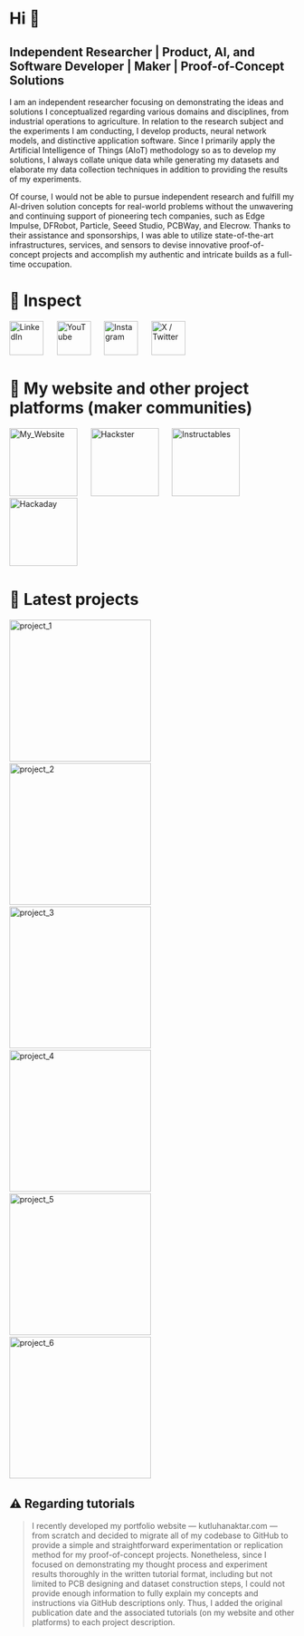 # Hi 👋

## Independent Researcher | Product, AI, and Software Developer | Maker | Proof-of-Concept Solutions

I am an independent researcher focusing on demonstrating the ideas and solutions I conceptualized regarding various domains and disciplines, from industrial operations to agriculture. In relation to the research subject and the experiments I am conducting, I develop products, neural network models, and distinctive application software. Since I primarily apply the Artificial Intelligence of Things (AIoT) methodology so as to develop my solutions, I always collate unique data while generating my datasets and elaborate my data collection techniques in addition to providing the results of my experiments.

Of course, I would not be able to pursue independent research and fulfill my AI-driven solution concepts for real-world problems without the unwavering and continuing support of pioneering tech companies, such as Edge Impulse, DFRobot, Particle, Seeed Studio, PCBWay, and Elecrow. Thanks to their assistance and sponsorships, I was able to utilize state-of-the-art infrastructures, services, and sensors to devise innovative proof-of-concept projects and accomplish my authentic and intricate builds as a full-time occupation.

# 📲 Inspect

[<img alt="LinkedIn" width="auto" height="60px" src="http://www.kutluhanaktar.com/assets/images/brand/linkedin.png" />](https://www.linkedin.com/in/kutluhan-aktar-a3739618a/) &nbsp;&nbsp;&nbsp;&nbsp;
[<img alt="YouTube" width="auto" height="60px" src="http://www.kutluhanaktar.com/assets/images/brand/youtube.png" />](https://www.youtube.com/@Kutluhan_Aktar) &nbsp;&nbsp;&nbsp;&nbsp;
[<img alt="Instagram" width="auto" height="60px" src="http://www.kutluhanaktar.com/assets/images/brand/instagram.png" />](https://www.instagram.com/KutluhanAktar/) &nbsp;&nbsp;&nbsp;&nbsp;
[<img alt="X / Twitter" width="auto" height="60px" src="http://www.kutluhanaktar.com/assets/images/brand/twitter_x.png" />](https://x.com/KutluhanAktar) &nbsp;&nbsp;&nbsp;&nbsp;

# 🤖 My website and other project platforms (maker communities)

[<img alt="My_Website" width="auto" height="120px" src="http://www.kutluhanaktar.com/assets/images/site_icon_large.png" />](https://www.kutluhanaktar.com/) &nbsp;&nbsp;&nbsp;&nbsp;
[<img alt="Hackster" width="auto" height="120px" src="http://www.kutluhanaktar.com/assets/images/brand/hackster.jpg" />](https://www.hackster.io/kutluhan-aktar) &nbsp;&nbsp;&nbsp;&nbsp;
[<img alt="Instructables" width="auto" height="120px" src="http://www.kutluhanaktar.com/assets/images/brand/instructables_logo.png" />](https://www.instructables.com/member/Kutluhan+Aktar/) &nbsp;&nbsp;&nbsp;&nbsp;
[<img alt="Hackaday" width="auto" height="120px" src="http://www.kutluhanaktar.com/assets/images/brand/hackaday_logo.png" />](https://hackaday.io/TheAmplituhedron) &nbsp;&nbsp;&nbsp;&nbsp;

# 🚀 Latest projects

[<img alt="project_1" width="250px" height="auto" src="http://www.kutluhanaktar.com/projects/Digital_twin_enabled_Smart_Shipping_Workstation_with_Omniverse/Pictures/small/home.gif" />](https://www.kutluhanaktar.com/projects/Digital_twin_enabled_Smart_Shipping_Workstation_with_Omniverse/) &nbsp;&nbsp;
[<img alt="project_2" width="250px" height="auto" src="http://www.kutluhanaktar.com/projects/AI_driven_Sound_and_Thermal_Image_based_HVAC_Fault_Diagnosis/Pictures/small/home.gif" />](https://www.kutluhanaktar.com/projects/AI_driven_Sound_and_Thermal_Image_based_HVAC_Fault_Diagnosis/) &nbsp;&nbsp;
[<img alt="project_3" width="250px" height="auto" src="http://www.kutluhanaktar.com/projects/AI_based_Aquatic_Ultrasonic_Imaging_Chemical_Water_Testing/Pictures/small/home.gif" />](https://www.kutluhanaktar.com/projects/AI_based_Aquatic_Ultrasonic_Imaging_Chemical_Water_Testing/) &nbsp;&nbsp;
[<img alt="project_4" width="250px" height="auto" src="http://www.kutluhanaktar.com/projects/Multi_Model_AI_Based_Mechanical_Anomaly_Detector/Pictures/small/home.gif" />](https://www.kutluhanaktar.com/projects/Multi_Model_AI_Based_Mechanical_Anomaly_Detector/) &nbsp;&nbsp;
[<img alt="project_5" width="250px" height="auto" src="http://www.kutluhanaktar.com/projects/AI_driven_Interactive_Lab_Assistant_w_OpenCV_ChatGPT/Pictures/small/home.gif" />](https://www.kutluhanaktar.com/projects/AI_driven_Interactive_Lab_Assistant_w_OpenCV_ChatGPT/) &nbsp;&nbsp;
[<img alt="project_6" width="250px" height="auto" src="http://www.kutluhanaktar.com/projects/AI_driven_BLE_Travel_Emergency_Assistant/Pictures/small/home.gif" />](https://www.kutluhanaktar.com/projects/AI_driven_BLE_Travel_Emergency_Assistant/) &nbsp;&nbsp;

## ⚠️ Regarding tutorials
> I recently developed my portfolio website — kutluhanaktar.com — from scratch and decided to migrate all of my codebase to GitHub to provide a simple and straightforward experimentation or replication method for my proof-of-concept projects. Nonetheless, since I focused on demonstrating my thought process and experiment results thoroughly in the written tutorial format, including but not limited to PCB designing and dataset construction steps, I could not provide enough information to fully explain my concepts and instructions via GitHub descriptions only. Thus, I added the original publication date and the associated tutorials (on my website and other platforms) to each project description.
